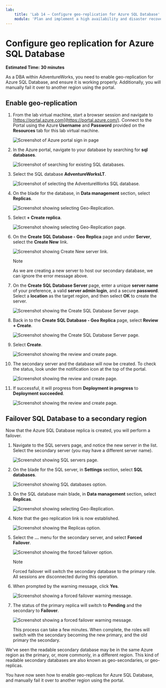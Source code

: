 ```yaml
---
lab:
    title: 'Lab 14 – Configure geo-replication for Azure SQL Database'
    module: 'Plan and implement a high availability and disaster recovery solution'
---
```


# Configure geo replication for Azure SQL Database

**Estimated Time: 30 minutes**

As a DBA within AdventureWorks, you need to enable geo-replication for Azure SQL Database, and ensure it is working properly. Additionally, you will manually fail it over to another region using the portal.

## Enable geo-replication

1. From the lab virtual machine, start a browser session and navigate to [https://portal.azure.com](https://portal.azure.com/). Connect to the Portal using the Azure **Username** and **Password** provided on the **Resources** tab for this lab virtual machine.

    ![Screenshot of Azure portal sign in page](../images/dp-300-module-01-lab-01.png)

1. In the Azure portal, navigate to your database by searching for **sql databases**.

    ![Screenshot of searching for existing SQL databases.](../images/dp-300-module-13-lab-03.png)

1. Select the SQL database **AdventureWorksLT**.

    ![Screenshot of selecting the AdventureWorks SQL database.](../images/dp-300-module-13-lab-04.png)

1. On the blade for the database, in **Data management** section, select **Replicas**.

    ![Screenshot showing selecting Geo-Replication.](../images/dp-300-module-14-lab-01.png)

1. Select **+ Create replica**.

    ![Screenshot showing selecting Geo-Replication page.](../images/dp-300-module-14-lab-02.png)

1. On the **Create SQL Database - Geo Replica** page and under **Server**, select the **Create New** link.

    ![Screenshot showing Create New server link.](../images/dp-300-module-14-lab-03.png)

    >[!NOTE]
    > As we are creating a new server to host our secondary database, we can ignore the error message above.

1. On the **Create SQL Database Server** page, enter a unique **server name** of your preference, a valid **server admin login**, and a secure **password**. Select a **location** as the target region, and then select **OK** to create the server.

    ![Screenshot showing the Create SQL Database Server page.](../images/dp-300-module-14-lab-04.png)

1. Back in to the **Create SQL Database - Geo Replica** page, select **Review + Create**.

    ![Screenshot showing the Create SQL Database Server page.](../images/dp-300-module-14-lab-05.png)

1. Select **Create**.

    ![Screenshot showing the review and create page.](../images/dp-300-module-14-lab-06.png)

1. The secondary server and the database will now be created. To check the status, look under the notification icon at the top of the portal. 

    ![Screenshot showing the review and create page.](../images/dp-300-module-14-lab-07.png)

1. If successful, it will progress from **Deployment in progress** to **Deployment succeeded**.

    ![Screenshot showing the review and create page.](../images/dp-300-module-14-lab-08.png)

## Failover SQL Database to a secondary region

Now that the Azure SQL Database replica is created, you will perform a failover.

1. Navigate to the SQL servers page, and notice the new server in the list. Select the secondary server (you may have a different server name).

    ![Screenshot showing SQL servers page.](../images/dp-300-module-14-lab-09.png)

1. On the blade for the SQL server, in **Settings** section, select **SQL databases**.

    ![Screenshot showing SQL databases option.](../images/dp-300-module-14-lab-10.png)

1. On the SQL database main blade, in **Data management** section, select **Replicas**.

    ![Screenshot showing selecting Geo-Replication.](../images/dp-300-module-14-lab-01.png)

1. Note that the geo replication link is now established.

    ![Screenshot showing the Replicas option.](../images/dp-300-module-14-lab-11.png)

1. Select the **...** menu for the secondary server, and select **Forced Failover**.

    ![Screenshot showing the forced failover option.](../images/dp-300-module-14-lab-12.png)

    > [!NOTE]
    > Forced failover will switch the secondary database to the primary role. All sessions are disconnected during this operation.

1. When prompted by the warning message, click **Yes**.

    ![Screenshot showing a forced failover warning message.](../images/dp-300-module-14-lab-13.png)

1. The status of the primary replica will switch to **Pending** and the secondary to **Failover**. 

    ![Screenshot showing a forced failover warning message.](../images/dp-300-module-14-lab-14.png)

    This process can take a few minutes. When complete, the roles will switch with the secondary becoming the new primary, and the old primary the secondary.

We've seen the readable secondary database may be in the same Azure region as the primary, or, more commonly, in a different region. This kind of readable secondary databases are also known as geo-secondaries, or geo-replicas.

You have now seen how to enable geo-replicas for Azure SQL Database, and manually fail it over to another region using the portal.
